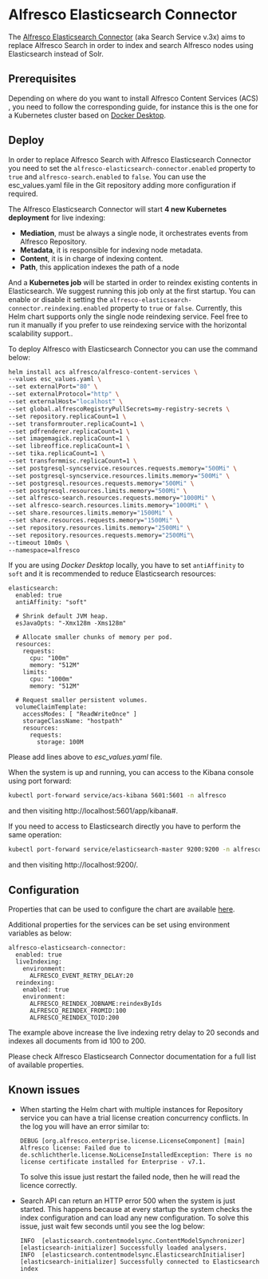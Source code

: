 # Alfresco Elasticsearch Connector 

The [Alfresco Elasticsearch Connector](https://github.com/Alfresco/alfresco-elasticsearch-connector) (aka Search Service v.3x) aims to replace Alfresco Search in order to index and search Alfresco nodes using Elasticsearch instead of Solr.

## Prerequisites

Depending on where do you want to install Alfresco Content Services (ACS) , you need to follow the corresponding guide, for instance this is the one for a Kubernetes cluster based on [Docker Desktop](../docker-desktop-deployment.md).

## Deploy

In order to replace Alfresco Search with Alfresco Elasticsearch Connector you need to set the `alfresco-elasticsearch-connector.enabled` property to `true` and `alfresco-search.enabled` to `false`.
You can use the esc_values.yaml file in the Git repository adding more configuration if required.

The Alfresco Elasticsearch Connector will start **4 new Kubernetes deployment** for live indexing:
- **Mediation**, must be always a single node, it orchestrates events from Alfresco Repository.
- **Metadata**, it is responsible for indexing node metadata.
- **Content**, it is in charge of indexing content.
- **Path**, this application indexes the path of a node

And a **Kubernetes job** will be started in order to reindex existing contents in Elasticsearch. 
We suggest running this job only at the first startup. You can enable or disable it setting the `alfresco-elasticsearch-connector.reindexing.enabled` property to `true` or `false`.
Currently, this Helm chart supports only the single node reindexing service. Feel free to run it manually if you prefer to use reindexing service with the horizontal scalability support..

To deploy Alfresco with Elasticsearch Connector you can use the command below:

```bash
helm install acs alfresco/alfresco-content-services \
--values esc_values.yaml \
--set externalPort="80" \
--set externalProtocol="http" \
--set externalHost="localhost" \
--set global.alfrescoRegistryPullSecrets=my-registry-secrets \
--set repository.replicaCount=1 \
--set transformrouter.replicaCount=1 \
--set pdfrenderer.replicaCount=1 \
--set imagemagick.replicaCount=1 \
--set libreoffice.replicaCount=1 \
--set tika.replicaCount=1 \
--set transformmisc.replicaCount=1 \
--set postgresql-syncservice.resources.requests.memory="500Mi" \
--set postgresql-syncservice.resources.limits.memory="500Mi" \
--set postgresql.resources.requests.memory="500Mi" \
--set postgresql.resources.limits.memory="500Mi" \
--set alfresco-search.resources.requests.memory="1000Mi" \
--set alfresco-search.resources.limits.memory="1000Mi" \
--set share.resources.limits.memory="1500Mi" \
--set share.resources.requests.memory="1500Mi" \
--set repository.resources.limits.memory="2500Mi" \
--set repository.resources.requests.memory="2500Mi"\
--timeout 10m0s \
--namespace=alfresco
```

If you are using *Docker Desktop* locally, you have to set `antiAffinity` to `soft` and it is recommended to reduce Elasticsearch resources:

```
elasticsearch:
  enabled: true
  antiAffinity: "soft"

  # Shrink default JVM heap.
  esJavaOpts: "-Xmx128m -Xms128m"

  # Allocate smaller chunks of memory per pod.
  resources:
    requests:
      cpu: "100m"
      memory: "512M"
    limits:
      cpu: "1000m"
      memory: "512M"

  # Request smaller persistent volumes.
  volumeClaimTemplate:
    accessModes: [ "ReadWriteOnce" ]
    storageClassName: "hostpath"
    resources:
      requests:
        storage: 100M
```

Please add lines above to _esc_values.yaml_ file.

When the system is up and running, you can access to the Kibana console using port forward:

```bash
kubectl port-forward service/acs-kibana 5601:5601 -n alfresco
```

and then visiting http://localhost:5601/app/kibana#.

If you need to access to Elasticsearch directly you have to perform the same operation:

```bash
kubectl port-forward service/elasticsearch-master 9200:9200 -n alfresco
```

and then visiting http://localhost:9200/.

## Configuration

Properties that can be used to configure the chart are available [here](../../../helm/alfresco-content-services/charts/alfresco-elasticsearch-connector/README.md).

Additional properties for the services can be set using environment variables as below:
```
alfresco-elasticsearch-connector:
  enabled: true
  liveIndexing:
    environment:
      ALFRESCO_EVENT_RETRY_DELAY:20
  reindexing:
    enabled: true
    environment:
      ALFRESCO_REINDEX_JOBNAME:reindexByIds
      ALFRESCO_REINDEX_FROMID:100
      ALFRESCO_REINDEX_TOID:200
```
The example above increase the live indexing retry delay to 20 seconds and indexes all documents from id 100 to 200.

Please check Alfresco Elasticsearch Connector documentation for a full list of available properties.

## Known issues

* When starting the Helm chart with multiple instances for Repository service you can have a trial license creation concurrency conflicts. In the log you will have an error similar to:

  ```
  DEBUG [org.alfresco.enterprise.license.LicenseComponent] [main] Alfresco license: Failed due to de.schlichtherle.license.NoLicenseInstalledException: There is no license certificate installed for Enterprise - v7.1.
  ```
  
  To solve this issue just restart the failed node, then he will read the licence correctly.
* Search API can return an HTTP error 500 when the system is just started. This happens because at every startup the system checks the index configuration and can load any new configuration. To solve this issue, just wait few seconds until you see the log below:
  ```
  INFO  [elasticsearch.contentmodelsync.ContentModelSynchronizer] [elasticsearch-initializer] Successfully loaded analysers.
  INFO  [elasticsearch.contentmodelsync.ElasticsearchInitialiser] [elasticsearch-initializer] Successfully connected to Elasticsearch index
  ```





